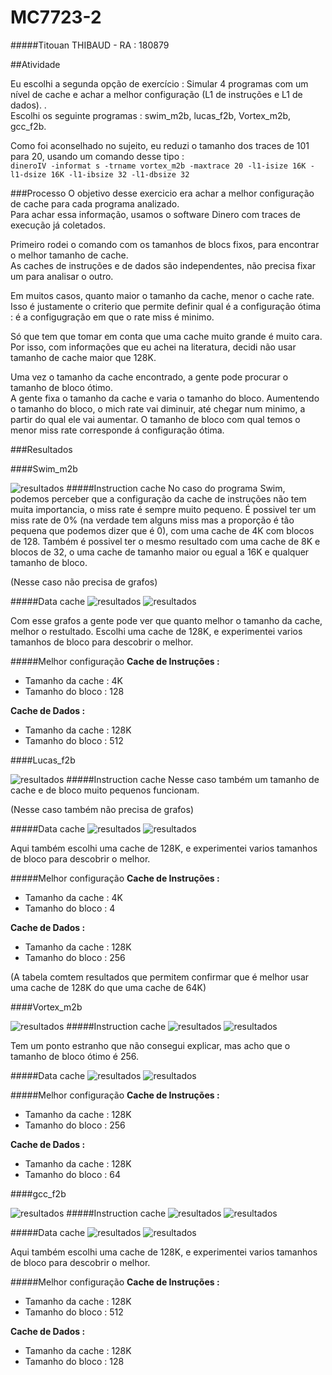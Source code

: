 # MC7723-2
#####Titouan THIBAUD - RA : 180879

##Atividade

Eu escolhi a segunda opção de exercício : Simular 4 programas com um nível de cache e achar a melhor configuração (L1 de instruções e L1 de dados). .   
Escolhi os seguinte programas : swim_m2b, lucas_f2b, Vortex_m2b, gcc_f2b.   

Como foi aconselhado no sujeito, eu reduzi o tamanho dos traces de 101 para 20, usando um comando desse tipo :    
`dineroIV -informat s -trname vortex_m2b -maxtrace 20 -l1-isize 16K -l1-dsize 16K -l1-ibsize 32 -l1-dbsize 32`

###Processo 
O objetivo desse exercicio era achar a melhor configuração de cache para cada programa analizado.   
Para achar essa informação, usamos o software Dinero com traces de execução já coletados.   

Primeiro rodei o comando com os tamanhos de blocs fixos, para encontrar o melhor tamanho de cache.  
As caches de instruções e de dados são independentes, não precisa fixar um para analisar o outro.    

Em muitos casos, quanto maior o tamanho da cache, menor o cache rate. Isso é justamente o criterio que permite definir qual é a configuração ótima : é a configugração em que o rate miss é minimo. 
  
Só que tem que tomar em conta que uma cache muito grande é muito cara. Por isso, com informações que eu achei na literatura, decidi não usar tamanho de cache maior que 128K.
  
Uma vez o tamanho da cache encontrado, a gente pode procurar o tamanho de bloco ótimo.  
A gente fixa o tamanho da cache e varia o tamanho do bloco. Aumentendo o tamanho do bloco, o mich rate vai diminuir, até chegar num minimo, a partir do qual ele vai aumentar. 
O tamanho de bloco com qual temos o menor miss rate corresponde á configuração ótima.

###Resultados

####Swim_m2b

![resultados](https://github.com/titooan/MC723/blob/master/exercicio2/swim/table.png "resultados")
#####Instruction cache
No caso do programa Swim, podemos perceber que a configuração da cache de instruções não tem muita importancia, o miss rate é sempre muito pequeno. 
É possivel ter um miss rate de 0% (na verdade tem alguns miss mas a proporção é tão pequena que podemos dizer que é 0), com uma cache de 4K com blocos de 128.
Também é possivel ter o mesmo resultado com uma cache de 8K e blocos de 32, o uma cache de tamanho maior ou egual a 16K e qualquer tamanho de bloco. 

(Nesse caso não precisa de grafos)

#####Data cache
![resultados](https://github.com/titooan/MC723/blob/master/exercicio2/swim/dsize.png "resultados")
![resultados](https://github.com/titooan/MC723/blob/master/exercicio2/swim/dbsize.png "resultados")

Com esse grafos a gente pode ver que quanto melhor o tamanho da cache, melhor o restultado. 
Escolhi uma cache de 128K, e experimentei varios tamanhos de bloco para descobrir o melhor.

#####Melhor configuração
**Cache de Instruções :**
* Tamanho da cache : 4K
* Tamanho do bloco : 128

**Cache de Dados :**
* Tamanho da cache : 128K
* Tamanho do bloco : 512

####Lucas_f2b

![resultados](https://github.com/titooan/MC723/blob/master/exercicio2/lucas/tables.png "resultados")
#####Instruction cache
Nesse caso também um tamanho de cache e de bloco muito pequenos funcionam.

(Nesse caso também não precisa de grafos)

#####Data cache
![resultados](https://github.com/titooan/MC723/blob/master/exercicio2/lucas/dsize.png "resultados")
![resultados](https://github.com/titooan/MC723/blob/master/exercicio2/lucas/dbsize.png "resultados")

Aqui também escolhi uma cache de 128K, e experimentei varios tamanhos de bloco para descobrir o melhor.

#####Melhor configuração
**Cache de Instruções :**
* Tamanho da cache : 4K
* Tamanho do bloco : 4

**Cache de Dados :**
* Tamanho da cache : 128K
* Tamanho do bloco : 256

(A tabela comtem resultados que permitem confirmar que é melhor usar uma cache de 128K do que uma cache de 64K)


####Vortex_m2b

![resultados](https://github.com/titooan/MC723/blob/master/exercicio2/vortex/table.png "resultados")
#####Instruction cache
![resultados](https://github.com/titooan/MC723/blob/master/exercicio2/vortex/isize.png "resultados")
![resultados](https://github.com/titooan/MC723/blob/master/exercicio2/vortex/ibsize.png "resultados")

Tem um ponto estranho que não consegui explicar, mas acho que o tamanho de bloco ótimo é 256. 

#####Data cache
![resultados](https://github.com/titooan/MC723/blob/master/exercicio2/vortex/dsize.png "resultados")
![resultados](https://github.com/titooan/MC723/blob/master/exercicio2/vortex/dbsize.png "resultados")


#####Melhor configuração
**Cache de Instruções :**
* Tamanho da cache : 128K
* Tamanho do bloco : 256

**Cache de Dados :**
* Tamanho da cache : 128K
* Tamanho do bloco : 64



####gcc_f2b

![resultados](https://github.com/titooan/MC723/blob/master/exercicio2/gcc/table.png "resultados")
#####Instruction cache
![resultados](https://github.com/titooan/MC723/blob/master/exercicio2/gcc/isize.png "resultados")
![resultados](https://github.com/titooan/MC723/blob/master/exercicio2/gcc/ibsize.png "resultados")

#####Data cache
![resultados](https://github.com/titooan/MC723/blob/master/exercicio2/gcc/dsize.png "resultados")
![resultados](https://github.com/titooan/MC723/blob/master/exercicio2/gcc/dbsize.png "resultados")

Aqui também escolhi uma cache de 128K, e experimentei varios tamanhos de bloco para descobrir o melhor.

#####Melhor configuração
**Cache de Instruções :**
* Tamanho da cache : 128K
* Tamanho do bloco : 512

**Cache de Dados :**
* Tamanho da cache : 128K
* Tamanho do bloco : 128




